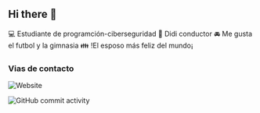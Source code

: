 ## Hi there 👋

:computer: Estudiante de programción-ciberseguridad
:pencil: Didi conductor
:oncoming_automobile: Me gusta el futbol y la gimnasia
:family: !El esposo más feliz del mundo¡

### Vias de contacto

![Website](https://img.shields.io/website?url=https%3A%2F%2Fwww.youtube.com%2F)

![GitHub commit activity](https://img.shields.io/github/commit-activity/m/jefersonluna12/jefersonluna12)

